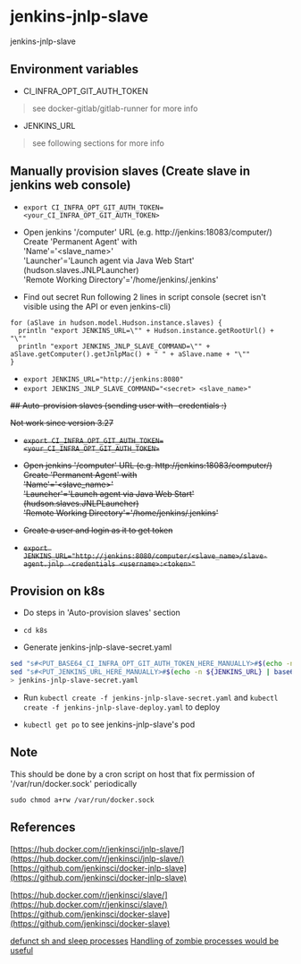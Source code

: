 
# jenkins-jnlp-slave
jenkins-jnlp-slave

## Environment variables

- CI_INFRA_OPT_GIT_AUTH_TOKEN
> see docker-gitlab/gitlab-runner for more info

- JENKINS_URL
> see following sections for more info

## Manually provision slaves (Create slave in jenkins web console)

- `export CI_INFRA_OPT_GIT_AUTH_TOKEN=<your_CI_INFRA_OPT_GIT_AUTH_TOKEN>`

- Open jenkins '/computer' URL (e.g. http://jenkins:18083/computer/)
  Create 'Permanent Agent' with  
  'Name'='<slave_name>'  
  'Launcher'='Launch agent via Java Web Start' (hudson.slaves.JNLPLauncher)  
  'Remote Working Directory'='/home/jenkins/.jenkins'

- Find out secret
  Run following 2 lines in script console (secret isn't visible using the API or even jenkins-cli)

```
for (aSlave in hudson.model.Hudson.instance.slaves) {
  println "export JENKINS_URL=\"" + Hudson.instance.getRootUrl() + "\""
  println "export JENKINS_JNLP_SLAVE_COMMAND=\"" + aSlave.getComputer().getJnlpMac() + " " + aSlave.name + "\""
}
```

- `export JENKINS_URL="http://jenkins:8080"`
- `export JENKINS_JNLP_SLAVE_COMMAND="<secret> <slave_name>"`

<del>
## Auto-provision slaves (sending user with -credentials <username>:<token>)

Not work since version 3.27

- `export CI_INFRA_OPT_GIT_AUTH_TOKEN=<your_CI_INFRA_OPT_GIT_AUTH_TOKEN>`

- Open jenkins '/computer' URL (e.g. http://jenkins:18083/computer/)
  Create 'Permanent Agent' with  
  'Name'='<slave_name>'  
  'Launcher'='Launch agent via Java Web Start' (hudson.slaves.JNLPLauncher)  
  'Remote Working Directory'='/home/jenkins/.jenkins'

- Create a user and login as it to get token

- `export JENKINS_URL="http://jenkins:8080/computer/<slave_name>/slave-agent.jnlp -credentials <username>:<token>"`
</del>

## Provision on k8s

- Do steps in 'Auto-provision slaves' section

- `cd k8s`

- Generate jenkins-jnlp-slave-secret.yaml

```sh
sed "s#<PUT_BASE64_CI_INFRA_OPT_GIT_AUTH_TOKEN_HERE_MANUALLY>#$(echo -n ${CI_INFRA_OPT_GIT_AUTH_TOKEN} | base64 -w 0)#" jenkins-jnlp-slave-secret.template | \
sed "s#<PUT_JENKINS_URL_HERE_MANUALLY>#$(echo -n ${JENKINS_URL} | base64 -w 0)#" \
> jenkins-jnlp-slave-secret.yaml
```

- Run `kubectl create -f jenkins-jnlp-slave-secret.yaml` and `kubectl create -f jenkins-jnlp-slave-deploy.yaml` to deploy

- `kubectl get po` to see jenkins-jnlp-slave's pod

## Note

This should be done by a cron script on host that fix permission of '/var/run/docker.sock' periodically

```
sudo chmod a+rw /var/run/docker.sock
```

## References

[https://hub.docker.com/r/jenkinsci/jnlp-slave/](https://hub.docker.com/r/jenkinsci/jnlp-slave/)
[https://github.com/jenkinsci/docker-jnlp-slave](https://github.com/jenkinsci/docker-jnlp-slave)

[https://hub.docker.com/r/jenkinsci/slave/](https://hub.docker.com/r/jenkinsci/slave/)
[https://github.com/jenkinsci/docker-slave](https://github.com/jenkinsci/docker-slave)


[defunct sh and sleep processes](https://github.com/jenkinsci/docker-jnlp-slave/issues/51)
[Handling of zombie processes would be useful](https://github.com/jenkinsci/docker/issues/54)
